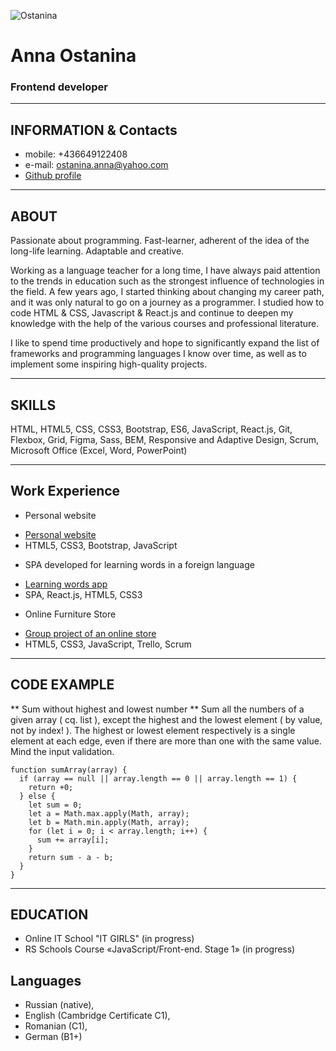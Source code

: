 ![Ostanina](.assets/img/IMGL6878.jpg "Anna Ostanina")
# Anna Ostanina
### Frontend developer
********* 
## INFORMATION & Contacts
* mobile: +436649122408
* e-mail: ostanina.anna@yahoo.com 
* [Github profile](https://github.com/taorminak)
********* 
## ABOUT
Passionate about programming. Fast-learner, adherent of the idea of the long-life learning. Adaptable and creative.

Working as a language teacher for a long time, I have always paid attention to the trends in education such as the strongest influence of technologies in the field. A few years ago, I started thinking about changing my career path, and it was only natural to go on a journey as a programmer. I studied how to code HTML & CSS, Javascript & React.js and continue to deepen my knowledge with the help of the various courses and professional literature. 

I like to spend time productively and hope to significantly expand the list of frameworks and programming languages I know over time, as well as to implement some inspiring high-quality projects.
********* 
## SKILLS
HTML, HTML5, CSS, CSS3, Bootstrap, ES6, JavaScript, React.js, Git, Flexbox, Grid, Figma, Sass, BEM, Responsive and Adaptive Design, Scrum, Microsoft Office (Excel, Word, PowerPoint)
********* 
## Work Experience

* Personal website
+ [Personal website](https://github.com/taorminak/Project-Personal-Portfolio)
+ HTML5, CSS3, Bootstrap, JavaScript
* SPA developed for learning words in a foreign language
+ [Learning words app](https://github.com/taorminak/my-application)
+ SPA, React.js, HTML5, CSS3
* Online Furniture Store
+ [Group project of an online store](https://github.com/taorminak/Online-Furniture-Store)
+ HTML5, CSS3, JavaScript, Trello, Scrum
********* 
## CODE EXAMPLE
** Sum without highest and lowest number ** 
Sum all the numbers of a given array ( cq. list ), except the highest and the lowest element ( by value, not by index! ). The highest or lowest element respectively is a single element at each edge, even if there are more than one with the same value. Mind the input validation.
```
function sumArray(array) {
  if (array == null || array.length == 0 || array.length == 1) {
    return +0;
  } else {
    let sum = 0;
    let a = Math.max.apply(Math, array);
    let b = Math.min.apply(Math, array);
    for (let i = 0; i < array.length; i++) {
      sum += array[i];
    }
    return sum - a - b;
  }
}
```
********* 
## EDUCATION
* Online IT School "IT GIRLS" (in progress)
* RS Schools Course «JavaScript/Front-end. Stage 1» (in progress)

## Languages
* Russian (native), 
* English (Cambridge Certificate C1), 
* Romanian (C1), 
* German (B1+)
